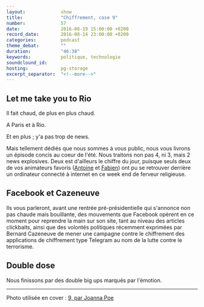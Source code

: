 ```yaml
---
layout:             show
title:              "Chiffrement, case 9"
number:             57
date:               2016-08-19 15:00:00 +0200
record_date:        2016-08-14 23:00:00 +0200
categories:         podcast
theme_debat:        ""
duration:           "46:38"
keywords:           politique, technologie
soundclound_id:     
hosting:            pg-storage
excerpt_separator:  "<!--more-->"
---
```


## Let me take you to Rio

Il fait chaud, de plus en plus chaud.

A Paris et à Rio.

Et en plus ; y'a pas trop de news.

Mais tellement dédiés que nous sommes à vous public, nous vous livrons un épisode concis au coeur de l'été. Nous traitons non pas 4, ni 3, mais 2 news explosives. Deux est d'ailleurs le chiffre du jour, puisque seuls deux de vos animateurs favoris ([Antoine](https://twitter.com/borosch) et [Fabien](https://twitter.com/captainliban)) ont pu se retrouver derrière un ordinateur connecté à internet en ce week end de ferveur religieuse.

## Facebook et Cazeneuve

Ils vous parleront, avant une rentrée pré-présidentielle qui s'annonce non pas chaude mais bouillante, des mouvements que Facebook opèrent en ce moment pour reprendre la main sur son site, tant au niveau des articles clickbaits, ainsi que des volontés politiques récemment exprimées par Bernard Cazeneuve de mener une campagne contre le chiffrement des applications de chiffrement type Telegram au nom de la lutte contre le terrorisme.

## Double dose

Nous finissons par des double big ups marqués par l'émotion.

---

Photo utilisée en cover : [9, par Joanna Poe](https://www.flickr.com/photos/jopoe/5443917126/in/photolist-9i4uU7-DrPkq-4cZeFi-4d4e6u-4d4efm-7G5bAg-r3jMs-4d4eh5-hzim5H-m93dpa-4ZsfHt-aJpXC-9RYGtQ-9RYGpq-27DaF-7FjeCm-9RVMHn-62ChmR-4W4NCL-5sRGHP-4bXE58-pRN6Bw-4eApt-banjKz-9RVMBg-bzzyrt-jLrs3Z-633MLf-7enP1m-7jf4GV-6Xn9Qg-r1oZKL-8WAg6A-LoZQg-kz2cde-vFhXk-3cYN9-7kxE8L-dKYyFx-8a6MDw-3K6aNE-dKg2Jq-7LVXb1-4cZeGk-tYaGp-4XMkHt-o4oAXF-2iJoP-4cZetF-op4YU3)
